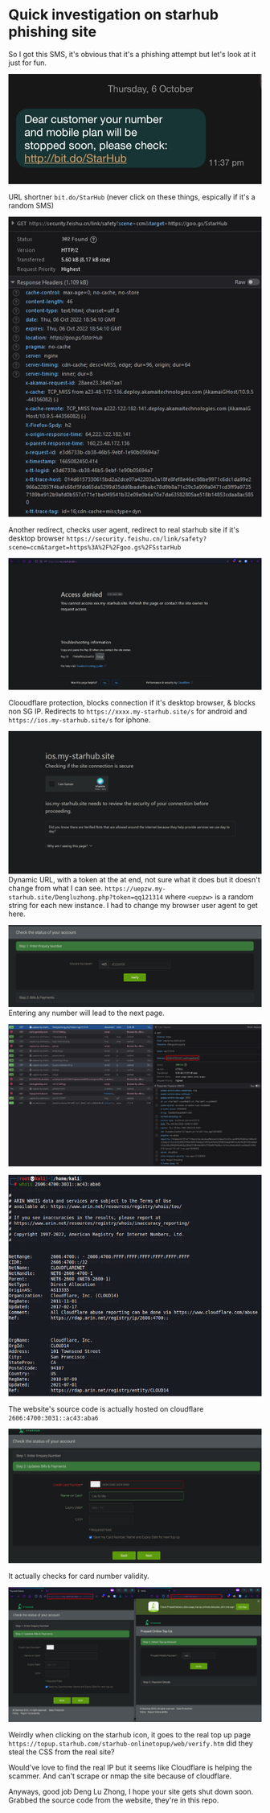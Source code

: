 # Quick investigation on starhub phishing site

So I got this SMS, it's obvious that it's a phishing attempt but let's look at it just for fun.

![alt text](Resources/screenshot.jpg)

URL shortner ```bit.do/StarHub``` (never click on these things, espically if it's a random SMS)

![alt text](Resources/Screenshot_8.png)

Another redirect, checks user agent, redirect to real starhub site if it's desktop browser ```https://security.feishu.cn/link/safety?scene=ccm&target=https%3A%2F%2Fgoo.gs%2FSstarHub```

![alt text](Resources/Screenshot_9.png)

Clooudflare protection, blocks connection if it's desktop browser, & blocks non SG IP. Redirects to ```https://xxxx.my-starhub.site/s``` for android and ```https://ios.my-starhub.site/s``` for iphone.

![alt text](Resources/Screenshot_2.png)
Dynamic URL, with a token at the at end, not sure what it does but it doesn't change from what I can see. ```https://uepzw.my-starhub.site/Dengluzhong.php?token=qq121314``` where ```<uepzw>``` is a random string for each new instance. I had to change my browser user agent to get here.

![alt text](Resources/Screenshot_5.png)
Entering any number will lead to the next page.

![alt text](Resources/Screenshot_3.png)

![alt text](Resources/Screenshot_4.png)

The website's source code is actually hosted on cloudflare ```2606:4700:3031::ac43:aba6```

![alt text](Resources/Screenshot_6.png)

It actually checks for card number validity.

![alt text](Resources/Screenshot_7.png)

Weirdly when clicking on the starhub icon, it goes to the real top up page ```https://topup.starhub.com/starhub-onlinetopup/web/verify.htm``` did they steal the CSS from the real site?

Would've love to find the real IP but it seems like Cloudflare is helping the scammer. And can't scrape or nmap the site because of cloudflare.

Anyways, good job Deng Lu Zhong, I hope your site gets shut down soon. Grabbed the source code from the website, they're in this repo.
